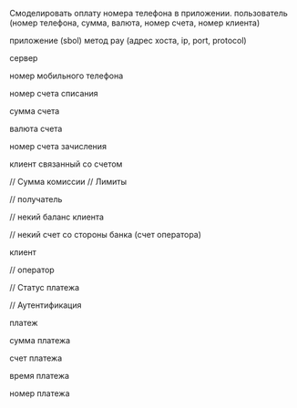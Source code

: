 Смоделировать оплату номера телефона в приложении.
пользователь (номер телефона, сумма, валюта, номер счета, номер клиента)

приложение (sbol) метод pay (адрес хоста, ip, port, protocol)

сервер

номер мобильного телефона

номер счета списания

сумма счета

валюта счета

номер счета зачисления

клиент связанный со счетом

// Сумма комиссии // Лимиты

// получатель

// некий баланс клиента

// некий счет со стороны банка (счет оператора)

клиент

// оператор

// Статус платежа

// Аутентификация

платеж

сумма платежа

счет платежа

время платежа

номер платежа
